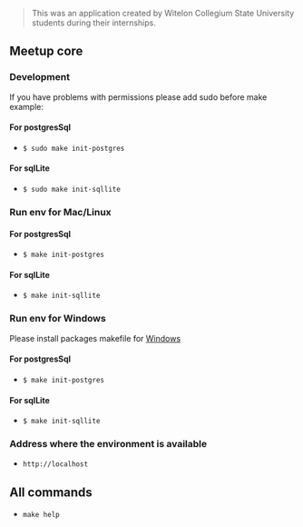 > This was an application created by Witelon Collegium State University students during their internships.

## Meetup core

### Development
If you have problems with permissions please add sudo before make example:
#### For postgresSql
- `$ sudo make init-postgres`
#### For sqlLite
- `$ sudo make init-sqllite`
### Run env for Mac/Linux

#### For postgresSql
- `$ make init-postgres`
#### For sqlLite
- `$ make init-sqllite`


### Run env for Windows
Please install packages makefile for [Windows](http://gnuwin32.sourceforge.net/packages/make.htm)
#### For postgresSql
- `$ make init-postgres`
#### For sqlLite
- `$ make init-sqllite`

### Address where the environment is available
- `http://localhost`
## All commands

-  `make help`
